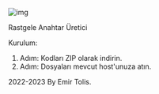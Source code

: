 ![img](https://tlscdn.vercel.app/screenshots/1785921758912758921758921657261871289561278652718658791289561297856127895612789569817.png)

Rastgele Anahtar Üretici

Kurulum:

1. Adım: Kodları ZIP olarak indirin.
2. Adım: Dosyaları mevcut host'unuza atın.

2022-2023 By Emir Tolis.
